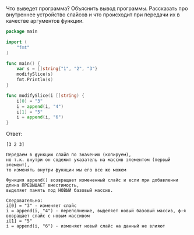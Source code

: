 Что выведет программа? Объяснить вывод программы. Рассказать про внутреннее устройство слайсов и что происходит при передачи их в качестве аргументов функции.

```go
package main

import (
	"fmt"
)

func main() {
	var s = []string{"1", "2", "3"}
	modifySlice(s)
	fmt.Println(s)
}

func modifySlice(i []string) {
	i[0] = "3"
	i = append(i, "4")
	i[1] = "5"
	i = append(i, "6")
}
```

Ответ:
```
[3 2 3]

Передаем в функцию слайл по значению (копируем), 
но т.к. внутри он содежит указатель на массив элементом (первый элемент),
то изменять внутри фукнции мы его все же можем

Функция append() возвращает измененный слайс и если при добавленни длина ПРЕВЫШАЕТ вместимость, 
выделяет память под НОВЫЙ базовый массив.

Следовательно:
i[0] = "3" - изменяет слайс
i = append(i, "4") - переполнение, выделяет новый базовый массив, ф-я вовращает слайс с новым массивом
i[1] = "5"
i = append(i, "6") - изменяют новый слайс на данный не влияют
```
